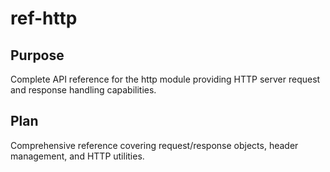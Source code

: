 # ref-http

<!--
TOC: Reference > Framework Modules > http
Audience: Web developers
Duration: Reference
Prerequisites: HTTP concepts understanding
-->

## Purpose

Complete API reference for the http module providing HTTP server request and response handling capabilities.

## Plan

Comprehensive reference covering request/response objects, header management, and HTTP utilities.

<!--
Content includes http.request(), http.response(), header operations, and HTTP status codes.
-->
